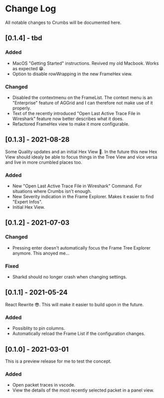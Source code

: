 # Change Log

All notable changes to Crumbs will be documented here.
## [0.1.4] - tbd

### Added
- MacOS "Getting Started" instructions. Revived my old Macbook. Works as expected 😁.
- Option to disable rowWrapping in the new FrameHex view.

### Changed
- Disabled the contextmenu on the FrameList. The context menu is an "Enterprise" feature of AGGrid and I can therefore not make use of it properly.
- Text of the recently introduced "Open Last Active Trace File in Wireshark" feature now better describes what it does.
- Refactored FrameHex view to make it more configurable.

## [0.1.3] - 2021-08-28
Some Quality updates and an initial Hex View 🎉. In the future this new Hex View should idealy be able to focus things in the Tree View and vice versa and live in more crumbled places too.

### Added
- New "Open Last Active Trace File in Wireshark" Command. For situations where Crumbs isn't enough.
- New Severity indication in the Frame Explorer. Makes it easier to find "Expert Infos".
- Initial Hex View.

## [0.1.2] - 2021-07-03

### Changed
- Pressing enter doesn't automatically focus the Frame Tree Explorer anymore. This anoyed me...

### Fixed
- Sharkd should no longer crash when changing settings.

## [0.1.1] - 2021-05-24
React Rewrite 😎. This will make it easier to build upon in the future.

### Added
- Possiblity to pin columns.
- Automatically reload the Frame List if the configuration changes.

## [0.1.0] - 2021-03-01
This is a preview release for me to test the concept.

### Added
- Open packet traces in vscode.
- View the details of the most recently selected packet in a panel view.